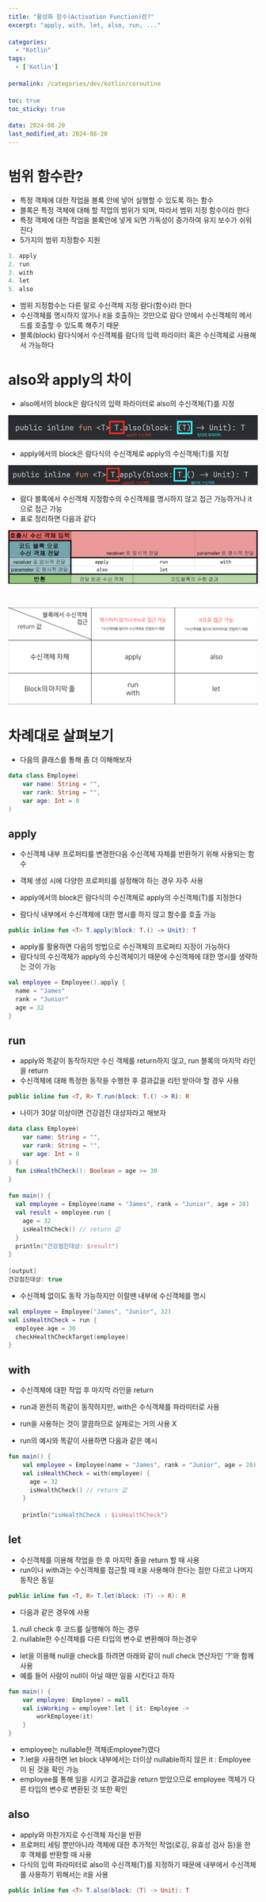 ```yaml
---
title: "활성화 함수(Activation Function)란?"
excerpt: "apply, with, let, also, run, ..."

categories:
  - "Kotlin"
tags:
  - ['Kotlin']

permalink: /categories/dev/kotlin/coroutine

toc: true
toc_sticky: true

date: 2024-08-20
last_modified_at: 2024-08-20
---
```


# 범위 함수란?

- 특정 객체에 대한 작업을 블록 안에 넣어 실행할 수 있도록 하는 함수
- 블록은 특정 객체에 대해 할 작업의 범위가 되며, 따라서 범위 지정 함수이라 한다
- 특정 객체에 대한 작업을 블록안에 넣게 되면 가독성이 증가하여 유지 보수가 쉬워진다
- 5가지의 범위 지정함수 지원

```kotlin
1. apply
2. run
3. with
4. let
5. also
```

- 범위 지정함수는 다른 말로 수신객체 지정 람다(함수)라 한다
- 수신객체를 명시하지 않거나 it을 호출하는 것만으로 람다 안에서 수신객체의 메서드를 호출할 수 있도록 해주기 때문
- 블록(block) 람다식에서 수신객체를 람다의 입력 파라미터 혹은 수신객체로 사용해서 가능하다

# also와 apply의 차이

- also에서의 block은 람다식의 입력 파라미터로 also의 수신객체(T)를 지정

![img.png](/assets/images/posts_img/dev/kotlin/activation_function/img.png)

- apply에서의 block은 람다식의 수신객체로 apply의 수신객체(T)를 지정

![img2.png](/assets/images/posts_img/dev/kotlin/activation_function/img2.png)

- 람다 블록에서 수신객체 지정함수의 수신객체를 명시하지 않고 접근 가능하거나 it으로 접근 가능
- 표로 정리하면 다음과 같다


![img3.png](/assets/images/posts_img/dev/kotlin/activation_function/img3.png)

<br/>

![img.png](/assets/images/posts_img/dev/kotlin/activation_function/img4.png)

# 차례대로 살펴보기

- 다음의 클래스를 통해 좀 더 이해해보자

```kotlin
data class Employee(
    var name: String = "",
    var rank: String = "",
    var age: Int = 0
)
```

## apply

- 수신객체 내부 프로퍼티를 변경한다음 수신객체 자체를 반환하기 위해 사용되는 함수
- 객체 생성 시에 다양한 프로퍼티를 설정해야 하는 경우 자주 사용


- apply에서의 block은 람다식의 수신객체로 apply의 수신객체(T)를 지정한다
- 람다식 내부에서 수신객체에 대한 명시를 하지 않고 함수를 호출 가능

```kotlin
public inline fun <T> T.apply(block: T.() -> Unit): T
```

- apply를 활용하면 다음의 방법으로 수신객체의 프로퍼티 지정이 가능하다
- 람다식의 수신객체가 apply의 수신객체이기 때문에 수신객체에 대한 명시를 생략하는 것이 가능

```kotlin
val employee = Employee().apply { 
  name = "James"
  rank = "Junior"
  age = 32
}
```

## run

- apply와 똑같이 동작하지만 수신 객체를 return하지 않고, run 블록의 마지막 라인을 return
- 수신객체에 대해 특정한 동작을 수행한 후 결과값을 리턴 받아야 할 경우 사용

```kotlin
public inline fun <T, R> T.run(block: T.() -> R): R
```

- 나이가 30살 이상이면 건강검진 대상자라고 해보자

```kotlin
data class Employee(
    var name: String = "",
    var rank: String = "",
    var age: Int = 0
) {
  fun isHealthCheck(): Boolean = age >= 30
}

fun main() {
  val employee = Employee(name = "James", rank = "Junior", age = 28)
  val result = employee.run {
    age = 32
    isHealthCheck() // return 값
  }
  println("건강점진대상: $result")
}

[output]
건강점진대상: true
```

- 수신객체 없이도 동작 가능하지만 이럴땐 내부에 수신객체를 명시

```kotlin
val employee = Employee("James", "Junior", 32)
val isHealthCheck = run {
  employee.age = 30 
  checkHealthCheckTarget(employee)
}
```

## with

- 수신객체에 대한 작업 후 마지막 라인을 return
- run과 완전히 똑같이 동작하지만, with은 수식객체를 파라미터로 사용
- run을 사용하는 것이 깔끔하므로 실제로는 거의 사용 X


- run의 예시와 똑같이 사용하면 다음과 같은 예시

```kotlin
fun main() {
    val employee = Employee(name = "James", rank = "Junior", age = 28)
    val isHealthCheck = with(employee) {
      age = 32
      isHealthCheck() // return 값
    }

    println("isHealthCheck : $isHealthCheck")
```

## let

- 수신객체를 이용해 작업을 한 후 마지막 줄을 return 할 때 사용
- run이나 with과는 수신객체를 접근할 때 it을 사용해야 한다는 점만 다르고 나머지 동작은 동일

```kotlin
public inline fun <T, R> T.let(block: (T) -> R): R
```

- 다음과 같은 경우에 사용
1. null check 후 코드를 실행해야 하는 경우
2. nullable한 수신객체를 다른 타입의 변수로 변환해야 하는경우

- let을 이용해 null을 check를 하려면 아래와 같이 null check 연산자인 '?'와 함께 사용
- 예를 들어 사람이 null이 아닐 때만 일을 시킨다고 하자

```kotlin
fun main() {
    var employee: Employee? = null
    val isWorking = employee?.let { it: Employee ->
        workEmployee(it)
    }
}
```

- employee는 nullable한 객체(Employee?)였다
- ?.let을 사용하면 let block 내부에서는 더이상 nullable하지 않은 it : Employee 이 된 것을 확인 가능
- employee를 통해 일을 시키고 결과값을 return 받았으므로 employee 객체가 다른 타입의 변수로 변환된 것 또한 확인

## also

- apply와 마찬가지로 수신객체 자신을 반환
- 프로퍼티 세팅 뿐만아니라 객체에 대한 추가적인 작업(로깅, 유효성 검사 등)을 한 후 객체를 반환할 때 사용
- 다식의 입력 파라미터로 also의 수신객체(T)를 지정하기 때문에 내부에서 수신객체를 사용하기 위해서는 it을 사용

```kotlin
public inline fun <T> T.also(block: (T) -> Unit): T
```
